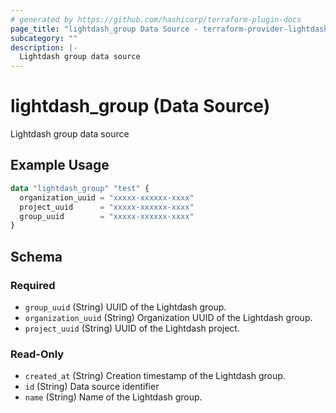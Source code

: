 ```yaml
---
# generated by https://github.com/hashicorp/terraform-plugin-docs
page_title: "lightdash_group Data Source - terraform-provider-lightdash"
subcategory: ""
description: |-
  Lightdash group data source
---
```


# lightdash_group (Data Source)

Lightdash group data source

## Example Usage

```terraform
data "lightdash_group" "test" {
  organization_uuid = "xxxxx-xxxxxx-xxxx"
  project_uuid      = "xxxxx-xxxxxx-xxxx"
  group_uuid        = "xxxxx-xxxxxx-xxxx"
}
```

<!-- schema generated by tfplugindocs -->

## Schema

### Required

- `group_uuid` (String) UUID of the Lightdash group.
- `organization_uuid` (String) Organization UUID of the Lightdash group.
- `project_uuid` (String) UUID of the Lightdash project.

### Read-Only

- `created_at` (String) Creation timestamp of the Lightdash group.
- `id` (String) Data source identifier
- `name` (String) Name of the Lightdash group.
